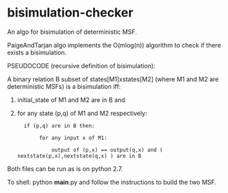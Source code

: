# bisimulation-checker
An algo for bisimulation of deterministic MSF.

PaigeAndTarjan algo implements the O(mlog(n)) algorithm to check if there exists a bisimulation.

PSEUDOCODE (recursive definition of bisimulation):

A binary relation B subset of states[M1]xstates[M2] (where M1 and M2 are deterministic MSFs) is a bisimulation iff:

1. initial_state of M1 and M2 are in B and 

2. for any state (p,q) of M1 and M2 respectively:

         if (p,q) are in B then: 
         
              for any input x of M1: 
         
                  output of (p,x) == output(q,x) and ( nextstate(p,x),nextstate(q,x) ) are in B

Both files can be run as is on python 2.7. 

To shell: python __main__.py and follow the instructions to build the two MSF.
